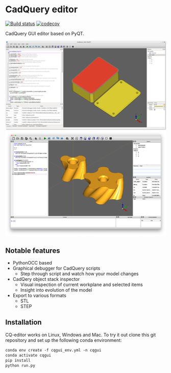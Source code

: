 # CadQuery editor

[![Build status](https://ci.appveyor.com/api/projects/status/g98rs7la393mgy91/branch/master?svg=true)](https://ci.appveyor.com/project/adam-urbanczyk/cq-editor/branch/master)
[![codecov](https://codecov.io/gh/CadQuery/CQ-editor/branch/master/graph/badge.svg)](https://codecov.io/gh/CadQuery/CQ-editor)


CadQuery GUI editor based on PyQT.

![Screenshot](https://github.com/CadQuery/CQ-editor/raw/master/screenshots/screenshot2.png)
![Screenshot](https://github.com/CadQuery/CQ-editor/raw/master/screenshots/screenshot3.png)

## Notable features

* PythonOCC based
* Graphical debugger for CadQuery scripts
  * Step through script and watch how your model changes
* CadQery object stack inspector
  * Visual inspection of current workplane and selected items
  * Insight into evolution of the model
* Export to various formats
  * STL
  * STEP

## Installation

CQ-editor works on Linux, Windows and Mac. To try it out clone this git repository and set up the following conda environment:
```
conda env create -f cqgui_env.yml -n cqgui
conda activate cqgui
pip install 
python run.py
```
